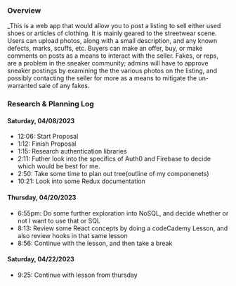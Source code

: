 ### Overview
_This is a web app that would allow you to post a listing to sell either used shoes or articles of clothing. It is mainly geared to the streetwear scene. Users can upload photos, along with a small description, and any known defects, marks, scuffs, etc. Buyers can make an offer, buy, or make comments on posts as a means to interact with the seller. Fakes, or reps, are a problem in the sneaker community; admins will have to approve sneaker postings by examining the the various photos on the listing, and possibly contacting the seller for more as a means to mitigate the un-warranted sale of any fakes. 

### Research & Planning Log
#### Saturday, 04/08/2023
* 12:06: Start Proposal
* 1:12: Finish Proposal
* 1:15: Research authentication libraries
* 2:11: Futher look into the specifics of Auth0 and Firebase to decide which would be best for me. 
* 2:50: Take some time to plan out tree(outline of my componenets)
* 10:21: Look into some Redux documentation
#### Thursday, 04/20/2023
* 6:55pm: Do some further exploration into NoSQL, and decide whether or not I want to use that or SQL
* 8:13: Review some React concepts by doing a codeCademy Lesson, and also review hooks in that same lesson
* 8:56: Continue with the lesson, and then take a break
#### Saturday, 04/22/2023
* 9:25: Continue with lesson from thursday